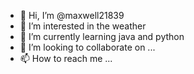 - 👋 Hi, I’m @maxwell21839
- 👀 I’m interested in the weather
- 🌱 I’m currently learning java and python
- 💞️ I’m looking to collaborate on ...
- 📫 How to reach me ...

<!---
maxwell21839/maxwell21839 is a ✨ special ✨ repository because its `README.md` (this file) appears on your GitHub profile.
You can click the Preview link to take a look at your changes.
--->
